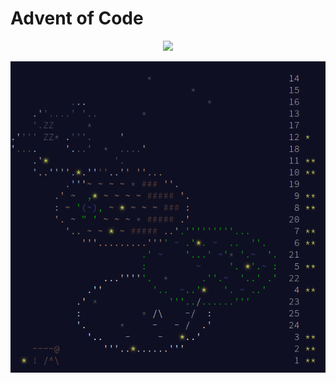 # Advent of Code

<div align="center">
    <img src="https://img.shields.io/badge/Stars%20⭐-23/50-yellow">
</div>

![aoc2023](AoC-2023/imgs/aoc2023.png)
